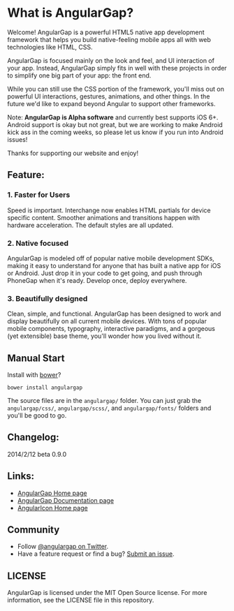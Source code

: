 # What is AngularGap?

Welcome! AngularGap is a powerful HTML5 native app development framework that helps you build native-feeling mobile apps all with web technologies like HTML, CSS.

AngularGap is focused mainly on the look and feel, and UI interaction of your app. Instead, AngularGap simply fits in well with these projects in order to simplify one big part of your app: the front end.

While you can still use the CSS portion of the framework, you'll miss out on powerful UI interactions, gestures, animations, and other things. In the future we'd like to expand beyond Angular to support other frameworks.

Note: __AngularGap is Alpha software__ and currently best supports iOS 6+. Android support is okay but not great, but we are working to make Android kick ass in the coming weeks, so please let us know if you run into Android issues!

Thanks for supporting our website and enjoy!

## Feature:

### 1. Faster for Users
Speed is important. Interchange now enables HTML partials for device specific content. Smoother animations and transitions happen with hardware acceleration. The default styles are all updated.

### 2. Native focused
AngularGap is modeled off of popular native mobile development SDKs, making it easy to understand for anyone that has built a native app for iOS or Android. Just drop it in your code to get going, and push through PhoneGap when it's ready. Develop once, deploy everywhere.

### 3. Beautifully designed
Clean, simple, and functional. AngularGap has been designed to work and display beautifully on all current mobile devices. With tons of popular mobile components, typography, interactive paradigms, and a gorgeous (yet extensible) base theme, you'll wonder how you lived without it.

## Manual Start
Install with [bower](http://bower.io/)?

`bower install angulargap`

The source files are in the `angulargap/` folder. You can just grab the `angulargap/css/`, `angulargap/scss/`, and `angulargap/fonts/` folders and you'll be good to go.

## Changelog:

2014/2/12 beta 0.9.0

## Links:

+ [AngularGap Home page](http://angulargap.github.io/)
+ [AngularGap Documentation page](http://angulargap.github.io/documentation.html)
+ [AngularIcon Home page](http://angulargap.github.io/angularicons.html)

## Community

+ Follow [@angulargap on Twitter](https://twitter.com/flathemes).
+ Have a feature request or find a bug? [Submit an issue](https://github.com/angulargap/angulargap.github.io/issues).

## LICENSE

AngularGap is licensed under the MIT Open Source license. For more information, see the LICENSE file in this repository.

